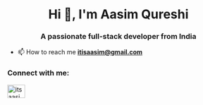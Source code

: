 <h1 align="center">Hi 👋, I'm Aasim Qureshi</h1>
<h3 align="center">A passionate full-stack developer from India</h3>

- 📫 How to reach me **itisaasim@gmail.com**

<h3 align="left">Connect with me:</h3>
<p align="left">
<a href="https://linkedin.com/in/itsaasim" target="blank"><img align="center" src="https://raw.githubusercontent.com/rahuldkjain/github-profile-readme-generator/master/src/images/icons/Social/linked-in-alt.svg" alt="itsaasim" height="30" width="40" /></a>
</p>
